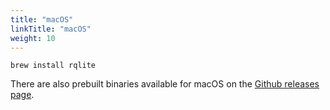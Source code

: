 ```yaml
---
title: "macOS"
linkTitle: "macOS"
weight: 10
---
```

`brew install rqlite`

There are also prebuilt binaries available for macOS on the [Github releases page](https://github.com/rqlite/rqlite/releases).